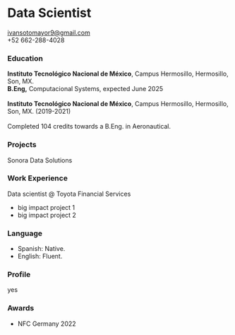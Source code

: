 #  Data Scientist
ivansotomayor9@gmail.com<br>
+52 662-288-4028<br>

###  Education
**Instituto Tecnológico Nacional de México**, Campus Hermosillo, Hermosillo, Son, MX.<br>
**B.Eng,** Computacional Systems, expected June 2025 <br><br>
**Instituto Tecnológico Nacional de México**, Campus Hermosillo, Hermosillo, Son, MX. (2019-2021)<br><br>
Completed 104 credits towards a B.Eng. in Aeronautical.

###  Projects
Sonora Data Solutions<br>
<!--- [see my cv](/assets/CV%20Carlos Sotomayor.pdf). -->

###  Work Experience
Data scientist  @ Toyota Financial Services
- big impact project 1
- big impact project 2

### Language
- Spanish: Native.
- English: Fluent.

###  Profile
yes

###  Awards
-  NFC Germany 2022
